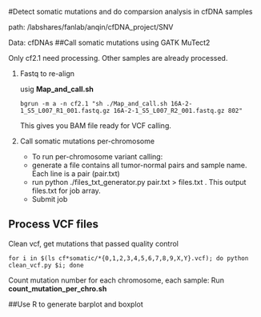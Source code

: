 #Detect somatic mutations and do comparsion analysis in cfDNA samples

path: /labshares/fanlab/anqin/cfDNA_project/SNV

Data: cfDNAs
##Call somatic mutations using GATK MuTect2

Only cf2.1 need processing. Other samples are already processed.
 
1. Fastq to re-align

	usig **Map\_and\_call.sh**
	
	```
	bgrun -m a -n cf2.1 "sh ./Map_and_call.sh 16A-2-1_S5_L007_R1_001.fastq.gz 16A-2-1_S5_L007_R2_001.fastq.gz 802"
	```
	This gives you BAM file ready for VCF calling.
	
2. Call somatic mutations per-chromosome

	* To run per-chromosome variant calling:
	* generate a file contains all tumor-normal pairs and sample name. Each line is a pair (pair.txt)
	* run python ./files\_txt\_generator.py pair.txt > files.txt . This output files.txt for job array.
	* Submit job

## Process VCF files
Clean vcf, get mutations that passed quality control
```
for i in $(ls cf*somatic/*{0,1,2,3,4,5,6,7,8,9,X,Y}.vcf); do python clean_vcf.py $i; done
```

Count mutation number for each chromosome, each sample:
Run **count\_mutation\_per\_chro.sh**

##Use R to generate barplot and boxplot 
 